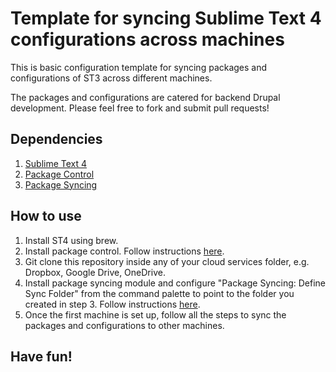 # Template for syncing Sublime Text 4 configurations across machines

This is basic configuration template for syncing packages and configurations of ST3 across different machines.

The packages and configurations are catered for backend Drupal development. Please feel free to fork and submit pull requests!

## Dependencies

1.  [Sublime Text 4](https://www.sublimetext.com)
2.  [Package Control](https://packagecontrol.io/)
3.  [Package Syncing](https://packagecontrol.io/packages/Package%20Syncing)

## How to use

1.  Install ST4 using brew.
2.  Install package control. Follow instructions [here](https://packagecontrol.io/installation).
3.  Git clone this repository inside any of your cloud services folder, e.g. Dropbox, Google Drive, OneDrive.
4.  Install package syncing module and configure "Package Syncing: Define Sync Folder" from the command palette to point to the folder you created in step 3. Follow instructions [here](https://packagecontrol.io/packages/Package%20Syncing).
5.  Once the first machine is set up, follow all the steps to sync the packages and configurations to other machines.

## Have fun!
